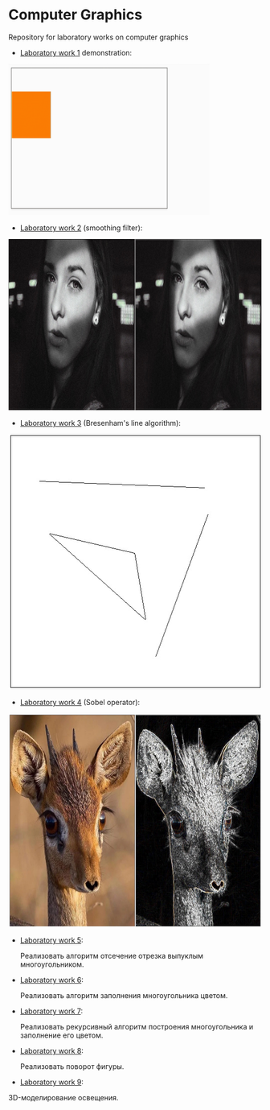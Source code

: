 # Computer Graphics
Repository for laboratory works on computer graphics

- [Laboratory work 1](https://github.com/1knowledge1/CG/blob/master/lab%201.2.html) demonstration:

<img src="https://github.com/1knowledge1/CG/blob/master/images/lab%201.1.gif" width="400" height="300" />

- [Laboratory work 2](https://github.com/1knowledge1/CG/blob/master/lab%202.html) (smoothing filter):

<img src="https://github.com/1knowledge1/CG/blob/master/images/lab%202.jpg" width="965" height="340" />

- [Laboratory work 3](https://github.com/1knowledge1/CG/blob/master/lab%203.html) (Bresenham's line algorithm):

<img src="https://github.com/1knowledge1/CG/blob/master/images/lab%203.jpg" width="508" height="507" />

- [Laboratory work 4](https://github.com/1knowledge1/CG/blob/master/lab%204.html) (Sobel operator):

<img src="https://github.com/1knowledge1/CG/blob/master/images/lab%204.jpg" width="683" height="425" />

- [Laboratory work 5](https://github.com/1knowledge1/CG/blob/master/lab%205.html):

  Реализовать алгоритм отсечение отрезка выпуклым многоугольником.
  
- [Laboratory work 6](https://github.com/1knowledge1/CG/blob/master/lab%206.html):

  Реализовать алгоритм заполнения многоугольника цветом.
  
- [Laboratory work 7](https://github.com/1knowledge1/CG/blob/master/lab%207.html):

  Реализовать рекурсивный алгоритм построения многоугольника и заполнение его цветом.
  
- [Laboratory work 8](https://github.com/1knowledge1/CG/blob/master/lab%208.html):

  Реализовать поворот фигуры.
  
 - [Laboratory work 9](https://github.com/1knowledge1/CG/blob/master/lab%209.html):

  3D-моделирование освещения.
